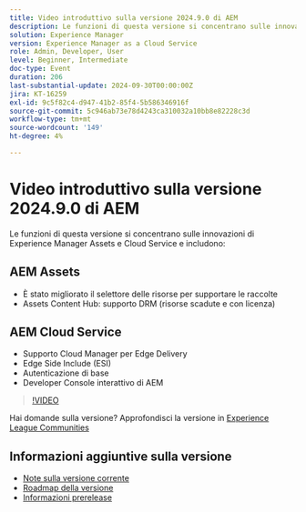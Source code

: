 ```yaml
---
title: Video introduttivo sulla versione 2024.9.0 di AEM
description: Le funzioni di questa versione si concentrano sulle innovazioni di Experience Manager Assets e Cloud Service e includono:AEM Assets - Miglioramento del selettore delle risorse per il supporto delle raccolte​ Assets Content Hub - Supporto DRM (risorse scadute e con licenza)​AEM Cloud Service - Supporto Cloud Manager per Edge Delivery​ Edge Side Include (ESI)​ Autenticazione di base​ AEM Developer Console interattivo
solution: Experience Manager
version: Experience Manager as a Cloud Service
role: Admin, Developer, User
level: Beginner, Intermediate
doc-type: Event
duration: 206
last-substantial-update: 2024-09-30T00:00:00Z
jira: KT-16259
exl-id: 9c5f82c4-d947-41b2-85f4-5b586346916f
source-git-commit: 5c946ab73e78d4243ca310032a10bb8e82228c3d
workflow-type: tm+mt
source-wordcount: '149'
ht-degree: 4%

---
```


# Video introduttivo sulla versione 2024.9.0 di AEM

Le funzioni di questa versione si concentrano sulle innovazioni di Experience Manager Assets e Cloud Service e includono:

## AEM Assets

* È stato migliorato il selettore delle risorse per supportare le raccolte&#x200B;
* Assets Content Hub: supporto DRM (risorse scadute e con licenza)&#x200B;

## AEM Cloud Service

* Supporto Cloud Manager per Edge Delivery&#x200B;
* Edge Side Include (ESI)&#x200B;
* Autenticazione di base&#x200B;
* Developer Console interattivo di AEM

>[!VIDEO](https://video.tv.adobe.com/v/3434847/?learn=on)

Hai domande sulla versione?  Approfondisci la versione in [Experience League Communities](https://adobe.ly/4eqofkS)

## Informazioni aggiuntive sulla versione

* [Note sulla versione corrente](https://experienceleague.adobe.com/docs/experience-manager-cloud-service/content/release-notes/home.html?lang=it)
* [Roadmap della versione](https://experienceleague.adobe.com/docs/experience-manager-release-information/aem-release-updates/update-releases-roadmap.html?lang=it)
* [Informazioni prerelease](https://experienceleague.adobe.com/docs/experience-manager-cloud-service/content/release-notes/prerelease.html?lang=it)
